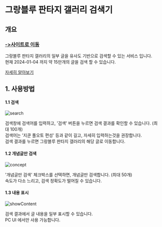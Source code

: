 # 그랑블루 판타지 갤러리 검색기
## 개요
### [->사이트로 이동](http://spia.ap-northeast-2.elasticbeanstalk.com/)

그랑블루 판타지 갤러리의 일부 글을 유사도 기반으로 검색할 수 있는 서비스 입니다.<br>
현재 2024-01-04 까지 약 15만개의 글을 검색 할 수 있습니다.<br>

[자세히 알아보기](https://github.com/spiamint/GbfSearchBack)

## 1. 사용방법
#### 1.1 검색
<img alt='search' src='https://github.com/user-attachments/assets/f3c87c4f-5f13-46f8-827d-22335da811e5'>

검색창에 검색어를 입력하고, '검색' 버튼을 누르면 검색 결과를 확인할 수 있습니다. (최대 100개)  
검색어는 '지쿤 풀오토 편성' 등과 같이 길고, 자세히 입력하는것을 권장합니다.  
검색 결과를 누르면 그랑블루 판타지 갤러리의 해당 글로 이동합니다.

#### 1.2 개념글만 검색
<img alt='concept' src='https://github.com/user-attachments/assets/34eddda4-2a9b-411f-8cfe-ebe6039fb284'>

'개념글만 검색' 체크박스를 선택하면, 개념글만 검색합니다. (최대 50개)  
속도가 다소 느리고, 검색 정확도가 떨어질 수 있습니다.

#### 1.3 내용 표시
<img alt='showContent' src='https://github.com/user-attachments/assets/135e337c-39b8-46b1-bcdb-189284d62304'>

검색 결과에서 글 내용을 일부 표시할 수 있습니다.  
PC UI 에서만 사용 가능합니다.






